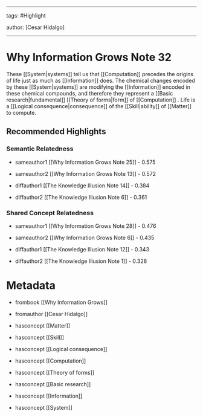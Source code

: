 




---

tags: #Highlight

author: [Cesar Hidalgo]

---
# Why Information Grows Note 32




These  [[System|systems]]  tell us that  [[Computation]]  precedes the origins of life just as much as  [[Information]]  does. The chemical changes encoded by these  [[System|systems]]  are modifying the  [[Information]]  encoded in these chemical compounds, and therefore they represent a  [[Basic research|fundamental]]   [[Theory of forms|form]]  of  [[Computation]] . Life is a  [[Logical consequence|consequence]]  of the  [[Skill|ability]]  of  [[Matter]]  to compute.


## Recommended Highlights

### Semantic Relatedness


- sameauthor1 [[Why Information Grows Note 25]] - 0.575

- sameauthor2 [[Why Information Grows Note 13]] - 0.572

- diffauthor1 [[The Knowledge Illusion Note 14]] - 0.384

- diffauthor2 [[The Knowledge Illusion Note 6]] - 0.361
### Shared Concept Relatedness


- sameauthor1 [[Why Information Grows Note 28]] - 0.476

- sameauthor2 [[Why Information Grows Note 6]] - 0.435

- diffauthor1 [[The Knowledge Illusion Note 12]] - 0.343

- diffauthor2 [[The Knowledge Illusion Note 1]] - 0.328
# Metadata


- frombook [[Why Information Grows]]

- fromauthor [[Cesar Hidalgo]]

- hasconcept [[Matter]]

- hasconcept [[Skill]]

- hasconcept [[Logical consequence]]

- hasconcept [[Computation]]

- hasconcept [[Theory of forms]]

- hasconcept [[Basic research]]

- hasconcept [[Information]]

- hasconcept [[System]]